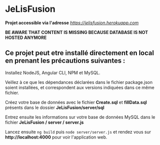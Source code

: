 # JeLisFusion

**Projet accessible via l'adresse** *https://jelisfusion.herokuapp.com*

**BE AWARE THAT CONTENT IS MISSING BECAUSE DATABASE IS NOT HOSTED ANYMORE** 

## Ce projet peut etre installé directement en local en prenant les précautions suivantes :

Installez NodeJS, Angular CLI, NPM et MySQL.

Veillez à ce que les dépendances déclarées dans le fichier package.json soient installées, et correspondent aux versions indiquées dans ce même fichier.

Créez votre base de données avec le fichier **Create.sql** et **fillData.sql** présents dans le dossier **JeLisFusion/server/sql**

Entrez ensuite les informations sur votre base de données MySQL dans le fichier **JeLisFusion / server / server.js**

Lancez ensuite ```ng build``` puis ```node server/server.js``` et rendez vous sur **http://localhost:4000** pour voir l'application web.
